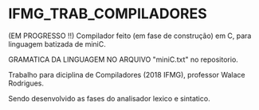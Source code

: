 # IFMG_TRAB_COMPILADORES
(EM PROGRESSO !!) Compilador feito (em fase de construção) em C, para linguagem batizada de miniC.

GRAMATICA DA LINGUAGEM NO ARQUIVO "miniC.txt" no repositorio.

Trabalho para diciplina de Compiladores (2018 IFMG), professor Walace Rodrigues.

Sendo desenvolvido as fases do analisador lexico e sintatico.
